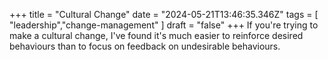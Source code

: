 +++ 
  title = "Cultural Change"
  date = "2024-05-21T13:46:35.346Z"
  tags = [ "leadership","change-management" ]
  draft = "false"
+++
If you're trying to make a cultural change, I've found it's much easier to reinforce desired behaviours than to focus on feedback on undesirable behaviours.
  

